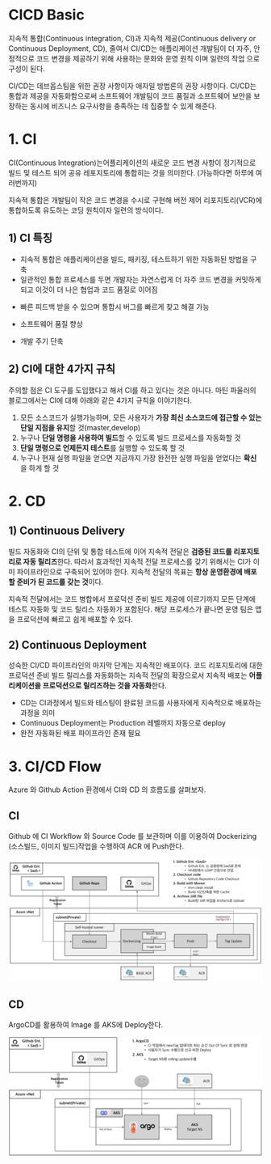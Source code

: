 # CICD Basic



지속적 통합(Continuous integration, CI)과 지속적 제공(Continuous delivery or Continuous Deployment, CD), 줄여서 CI/CD는 애플리케이션 개발팀이 더 자주, 안정적으로 코드 변경을 제공하기 위해 사용하는 문화와 운영 원칙 이며 일련의 작업 으로 구성이 된다.

CI/CD는 데브옵스팀을 위한 권장 사항이자 애자일 방법론의 권장 사항이다. CI/CD는 통합과 제공을 자동화함으로써 소프트웨어 개발팀이 코드 품질과 소프트웨어 보안을 보장하는 동시에 비즈니스 요구사항을 충족하는 데 집중할 수 있게 해준다.



# 1. CI

CI(Continuous Integration)는어플리케이션의 새로운 코드 변경 사항이 정기적으로 빌드 및 테스트 되어 공유 레포지토리에 통합히는 것을 의미한다. (가능하다면 하루에 여러번까지)

지속적 통합은 개발팀이 작은 코드 변경을 수시로 구현해 버전 제어 리포지토리(VCR)에 통합하도록 유도하는 코딩 원칙이자 일련의 방식이다.

## 1) CI 특징

* 지속적 통합은 애플리케이션을 빌드, 패키징, 테스트하기 위한 자동화된 방법을 구축
* 일관적인 통합 프로세스를 두면 개발자는 자연스럽게 더 자주 코드 변경을 커밋하게 되고 이것이 더 나은 협업과 코드 품질로 이어짐

- 빠른 피드백 받을 수 있으며 통합시 버그를 빠르게 찾고 해결 가능

- 소프트웨어 품질 향상
- 개발 주기 단축



## 2) CI에 대한 4가지 규칙

주의할 점은 CI 도구를 도입했다고 해서 CI를 하고 있다는 것은 아니다. 마틴 파울러의 블로그에서는 CI에 대해 아래와 같은 4가지 규칙을 이야기한다.

1. 모든 소스코드가 실행가능하며, 모든 사용자가 **가장 최신 소스코드에 접근할 수 있는 단일 지점을 유지**할 것(master,develop)
2. 누구나 **단일 명령을 사용하여 빌드**할 수 있도록 빌드 프로세스를 자동화할 것
3. **단일 명령으로 언제든지 테스트**를 실행할 수 있도록 할 것
4. 누구나 현재 실행 파일을 얻으면 지금까지 가장 완전한 실행 파일을 얻었다는 **확신**을 하게 할 것



# 2. CD

## 1) Continuous Delivery

빌드 자동화와 CI의 단위 및 통합 테스트에 이어 지속적 전달은 **검증된 코드를 리포지토리로 자동 릴리즈**한다. 따라서 효과적인 지속적 전달 프로세스를 갖기 위해서는 CI가 이미 파이프라인으로 구축되어 있어야 한다. 지속적 전달의 목표는 **항상 운영환경에 배포할 준비가 된 코드를 갖는 것**이다.

지속적 전달에서는 코드 병합에서 프로덕션 준비 빌드 제공에 이르기까지 모든 단계에 테스트 자동화 및 코드 릴리스 자동화가 포함된다. 해당 프로세스가 끝나면 운영 팀은 앱을 프로덕션에 빠르고 쉽게 배포할 수 있다.



## 2) Continuous Deployment

성숙한 CI/CD 파이프라인의 마지막 단계는 지속적인 배포이다. 코드 리포지토리에 대한 프로덕션 준비 빌드 릴리스를 자동화하는 지속적 전달의 확장으로서 지속적 배포는 **어플리케이션을 프로덕션으로 릴리즈하는 것을 자동화**한다.



* CD는 CI과정에서 빌드와 테스팅이 완료된 코드를 사용자에게 지속적으로 배포하는 과정을 의미
* Continuous Deployment는 Production 레벨까지 자동으로 deploy
* 완전 자동화된 배포 파이프라인 존재 필요





# 3. CI/CD Flow

Azure 와 Github Action 환경에서 CI와 CD 의 흐름도를 살펴보자.



## CI

Github 에 CI Workflow 와 Source Code 를 보관하며 이를 이용하여 Dockerizing (소스빌드, 이미지 빌드)작업을 수행하여 ACR 에 Push한다.

![image.png](./assets/image-9f7b16e8-180e-43fe-99d3-85946b41f378.png)

## CD

ArgoCD를 활용하여 Image 를 AKS에 Deploy한다.



![image.png](./assets/image-b491b269-4163-4d13-9900-3362e2b7317d.png)

